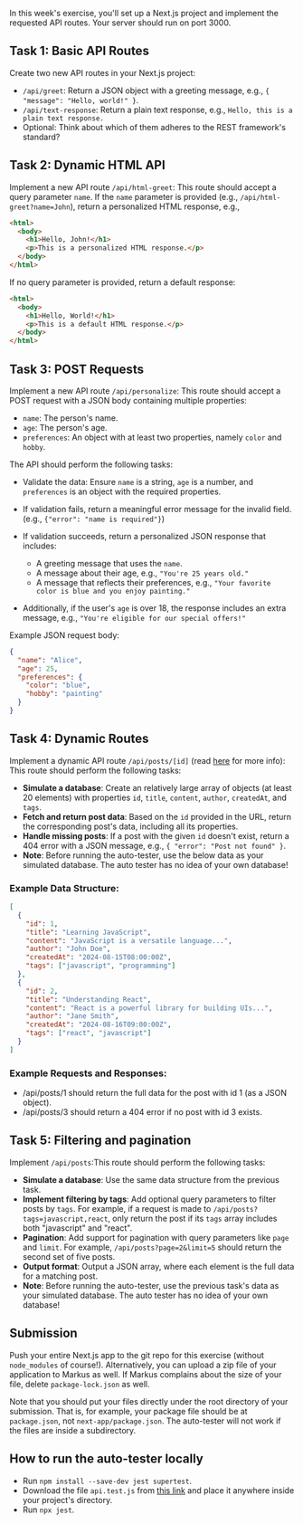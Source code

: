 In this week's exercise, you'll set up a Next.js project and implement the requested API routes. Your server should run on port 3000.

## Task 1: Basic API Routes

Create two new API routes in your Next.js project:

- `/api/greet`: Return a JSON object with a greeting message, e.g., `{ "message": "Hello, world!" }`.
- `/api/text-response`: Return a plain text response, e.g., `Hello, this is a plain text response.`
- Optional: Think about which of them adheres to the REST framework's standard?

## Task 2: Dynamic HTML API

Implement a new API route `/api/html-greet`: This route should accept a query parameter `name`. If the `name` parameter is provided (e.g., `/api/html-greet?name=John`), return a personalized HTML response, e.g.,

```html
<html>
  <body>
    <h1>Hello, John!</h1>
    <p>This is a personalized HTML response.</p>
  </body>
</html>
```

If no query parameter is provided, return a default response:

```html
<html>
  <body>
    <h1>Hello, World!</h1>
    <p>This is a default HTML response.</p>
  </body>
</html>
```

## Task 3: POST Requests

Implement a new API route `/api/personalize`: This route should accept a POST request with a JSON body containing multiple properties:

- `name`: The person's name.
- `age`: The person's age.
- `preferences`: An object with at least two properties, namely `color` and `hobby`.

The API should perform the following tasks:

- Validate the data: Ensure `name` is a string, `age` is a number, and `preferences` is an object with the required properties.
- If validation fails, return a meaningful error message for the invalid field. (e.g., `{"error": "name is required"}`)
- If validation succeeds, return a personalized JSON response that includes:

  - A greeting message that uses the `name`.
  - A message about their age, e.g., `"You're 25 years old."`
  - A message that reflects their preferences, e.g., `"Your favorite color is blue and you enjoy painting."`

- Additionally, if the user's `age` is over 18, the response includes an extra message, e.g., `"You're eligible for our special offers!"`

Example JSON request body:

```json
{
  "name": "Alice",
  "age": 25,
  "preferences": {
    "color": "blue",
    "hobby": "painting"
  }
}
```

## Task 4: Dynamic Routes

Implement a dynamic API route `/api/posts/[id]` (read [here](https://nextjs.org/docs/pages/building-your-application/routing/dynamic-routes) for more info): This route should perform the following tasks:

- **Simulate a database**: Create an relatively large array of objects (at least 20 elements) with properties `id`, `title`, `content`, `author`, `createdAt`, and `tags`.
- **Fetch and return post data**: Based on the `id` provided in the URL, return the corresponding post's data, including all its properties.
- **Handle missing posts**: If a post with the given `id` doesn't exist, return a 404 error with a JSON message, e.g., `{ "error": "Post not found" }`.
- **Note**: Before running the auto-tester, use the below data as your simulated database. The auto tester has no idea of your own database!

### Example Data Structure:

```json
[
  {
    "id": 1,
    "title": "Learning JavaScript",
    "content": "JavaScript is a versatile language...",
    "author": "John Doe",
    "createdAt": "2024-08-15T08:00:00Z",
    "tags": ["javascript", "programming"]
  },
  {
    "id": 2,
    "title": "Understanding React",
    "content": "React is a powerful library for building UIs...",
    "author": "Jane Smith",
    "createdAt": "2024-08-16T09:00:00Z",
    "tags": ["react", "javascript"]
  }
]
```

### Example Requests and Responses:

- /api/posts/1 should return the full data for the post with id 1 (as a JSON object).
- /api/posts/3 should return a 404 error if no post with id 3 exists.

## Task 5: Filtering and pagination

Implement `/api/posts`:This route should perform the following tasks:

- **Simulate a database**: Use the same data structure from the previous task.
- **Implement filtering by tags**: Add optional query parameters to filter posts by `tags`. For example, if a request is made to `/api/posts?tags=javascript,react`, only return the post if its `tags` array includes both "javascript" and "react".
- **Pagination**: Add support for pagination with query parameters like `page` and `limit`. For example, `/api/posts?page=2&limit=5` should return the second set of five posts.
- **Output format**: Output a JSON array, where each element is the full data for a matching post.
- **Note**: Before running the auto-tester, use the previous task's data as your simulated database. The auto tester has no idea of your own database!

## Submission

Push your entire Next.js app to the git repo for this exercise (without `node_modules` of course!). Alternatively, you can upload a zip file of your application to Markus as well. If Markus complains about the size of your file, delete `package-lock.json` as well.

Note that you should put your files directly under the root directory of your submission. That is, for example, your package file should be at `package.json`, not `next-app/package.json`. The auto-tester will not work if the files are inside a subdirectory.

## How to run the auto-tester locally

- Run `npm install --save-dev jest supertest`.
- Download the file `api.test.js` from [this link](./e3/api.test.js) and place it anywhere inside your project's directory.
- Run `npx jest`.
